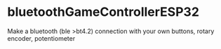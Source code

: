 # bluetoothGameControllerESP32
Make a bluetooth (ble  >bt4.2) connection with your own buttons, rotary encoder, potentiometer
